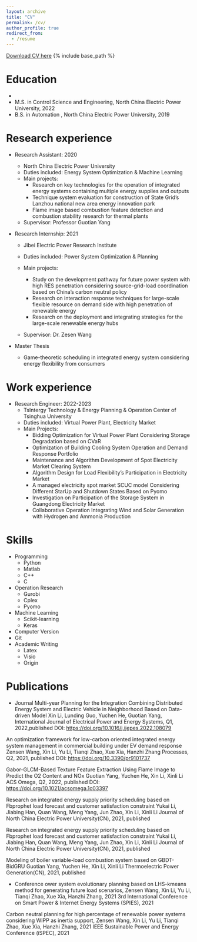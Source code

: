 ```yaml
---
layout: archive
title: "CV"
permalink: /cv/
author_profile: true
redirect_from:
  - /resume
---
```

[Download CV here](https://github.com/Dichter97/AcademicPage/files/CV.pdf)
{% include base_path %}


Education
======
* 
* M.S. in Control Science and Engineering, North China Electric Power University, 2022
* B.S. in Automation , North China Electric Power University, 2019

Research experience
======
* Research Assistant: 2020
  * North China Electric Power University
  * Duties included: Energy System Optimization & Machine Learning
  * Main projects:
    * Research on key technologies for the operation of integrated energy systems containing
multiple energy supplies and outputs
    * Technique system evaluation for construction of State Grid’s Lanzhou national new area
energy innovation park
    * Flame image based combustion feature detection and combustion stability research for
thermal plants
  * Supervisor: Professor Guotian Yang

* Research Internship: 2021
  * Jibei Electric Power Research Institute
  * Duties included: Power System Optimization & Planning
  * Main projects:
    * Study on the development pathway for future power system with high RES penetration
considering source-grid-load coordination based on China’s carbon neutral policy 
    * Research on interaction response techniques for large-scale flexible resource on demand
side with high penetration of renewable energy
    * Research on the deployment and integrating strategies for the large-scale renewable energy
hubs

  * Supervisor: Dr. Zesen Wang
  
* Master Thesis
  * Game-theoretic scheduling in integrated energy system considering energy flexibility from
consumers



Work experience
======
* Research Engineer: 2022-2023
  * TsIntergy Technology & Energy Planning & Operation Center of Tsinghua University
  * Duties included: Virtual Power Plant, Electricity Market
  * Main Projects:
    * Bidding Optimization for Virtual Power Plant Considering Storage Degradation based on CVaR
    * Optimization of Building Cooling System Operation and Demand Response Portfolio
    * Maintenance and Algorithm Development of Spot Electricity Market Clearing System
    * Algorithm Design for Load Flexibility’s Participation in Electricity Market
    * A managed electricity spot market SCUC model Considering Different StarUp and Shutdown States Based on Pyomo
    * Investigation on Participation of the Storage System in Guangdong Electricity Market
    * Collaborative Operation Integrating Wind and Solar Generation with Hydrogen and Ammonia Production


  
Skills
======
* Programming
  * Python
  * Matlab
  * C++
  * C
* Operation Research
  * Gurobi
  * Cplex
  * Pyomo
* Machine Learning
  * Scikit-learning
  * Keras
* Computer Version
* Git
* Academic Writing
  * Latex
  * Visio
  * Origin

Publications
======
* Journal
Multi-year Planning for the Integration Combining Distributed Energy System and Electric Vehicle in Neighborhood Based on Data-driven Model
Xin Li, Lunding Guo, Yuchen He, Guotian Yang,
International Journal of Electrical Power and Energy Systems, Q1, 2022,published
DOI: https://doi.org/10.1016/j.ijepes.2022.108079

An optimization framework for low-carbon oriented integrated energy system management in commercial building under EV demand response
Zensen Wang, Xin Li, Yu Li, Tianqi Zhao, Xue Xia, Hanzhi Zhang
Processes, Q2, 2021, published
DOI: https://doi.org/10.3390/pr9101737

Gabor-GLCM-Based Texture Feature Extraction Using Flame Image to Predict the O2 Content and NOx
Guotian Yang, Yuchen He, Xin Li, Xinli Li
ACS Omega, Q2, 2022, published
DOI: https://doi.org/10.1021/acsomega.1c03397

Research on integrated energy supply priority scheduling based on Fbprophet load forecast and
customer satisfaction constraint
Yukai Li, Jiabing Han, Quan Wang, Meng Yang, Jun Zhao, Xin Li, Xinli Li
Journal of North China Electric Power University(CN), 2021, published

Research on integrated energy supply priority scheduling based on Fbprophet load forecast and
customer satisfaction constraint
Yukai Li, Jiabing Han, Quan Wang, Meng Yang, Jun Zhao, Xin Li, Xinli Li
Journal of North China Electric Power University(CN), 2021, published

Modeling of boiler variable-load combustion system based on GBDT-BidGRU
Guotian Yang, Yuchen He, Xin Li, Xinli Li
Thermoelectric Power Generation(CN), 2021, published

* Conference
ower system evolutionary planning based on LHS-kmeans method for generating future load scenarios, Zensen Wang, Xin Li, Yu Li, Tianqi Zhao, Xue Xia, Hanzhi Zhang, 2021 3rd International
Conference on Smart Power & Internet Energy Systems (SPIES), 2021

Carbon neutral planning for high percentage of renewable power systems considering WIPP as inertia support, Zensen Wang, Xin Li, Yu Li, Tianqi Zhao, Xue Xia, Hanzhi Zhang, 2021 IEEE
Sustainable Power and Energy Conference (iSPEC), 2021
<!--   
Talks
======
  <ul>{% for post in site.talks %}
    {% include archive-single-talk-cv.html %}
  {% endfor %}</ul>
  
Teaching
======
  <ul>{% for post in site.teaching %}
    {% include archive-single-cv.html %}
  {% endfor %}</ul>
  
Service and leadership
======
* Currently signed in to 43 different slack teams  -->
